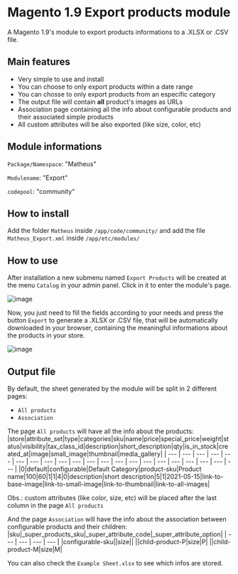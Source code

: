 # Magento 1.9 Export products module
A Magento 1.9's module to export products informations to a .XLSX or .CSV file. 

## Main features
* Very simple to use and install
* You can choose to only export products within a date range
* You can chosse to only export products from an especific category
* The output file will contain **all** product's images as URLs
* Association page containing all the info about configurable products and their associated simple products
* All custom attributes will be also exported (like size, color, etc)

## Module informations
`Package/Namespace`: "Matheus"  

`Modulename`: "Export"

`codepool`: "community"  

## How to install
Add the folder `Matheus` inside `/app/code/community/` and add the file `Matheus_Export.xml` inside `/app/etc/modules/`

## How to use
After installation a new submenu named `Export Products` will be created at the menu `Catalog` in your admin panel. Click in it to enter the module's page. 

![image](https://user-images.githubusercontent.com/55641441/118573761-91249c00-b759-11eb-94c4-8418a79ebb1a.png)

Now, you just need to fill the fields according to your needs and press the button `Export` to generate a .XLSX or .CSV file, that will be automatically downloaded in your browser, containing the meaningful informations about the products in your store.

![image](https://user-images.githubusercontent.com/55641441/119073322-75243300-b9c3-11eb-9a82-852098066532.png)

## Output file
By default, the sheet generated by the module will be split in 2 different pages:
* `All products`
* `Association`

The page `All products` will have all the info about the products:
|store|attribute_set|type|categories|sku|name|price|special_price|weight|status|visibility|tax_class_id|description|short_description|qty|is_in_stock|created_at|image|small_image|thumbnail|media_gallery|
| --- | --- | --- | --- | --- | --- | --- | --- | --- | --- | --- | --- | --- | --- | --- | --- | --- | --- | --- | --- | --- |
|0|default|configurable|Default Category|product-sku|Product name|100|60|1|1|4|0|description|short description|5|1|2021-05-15|link-to-base-image|link-to-small-image|link-to-thumbnail|link-to-all-images|


Obs.: custom attributes (like color, size, etc) will be placed after the last column in the page `All products`

And the page `Association` will have the info about the association between configurable products and their children:
|sku|_super_products_sku|_super_attribute_code|_super_attribute_option|
| --- | --- | --- | --- |
|configurable-sku||size||
||child-product-P|size|P|
||child-product-M|size|M|

You can also check the `Example Sheet.xlsx` to see which infos are stored.
